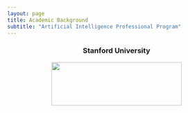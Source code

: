 ```yaml
---
layout: page
title: Academic Background
subtitle: "Artificial Intelligence Professional Program"
---
```

<center>
<h3>Stanford University</h3>
<img src="https://logodownload.org/wp-content/uploads/2021/04/stanford-university-logo.png" 
width = "300" height ="100"/>
</center>
